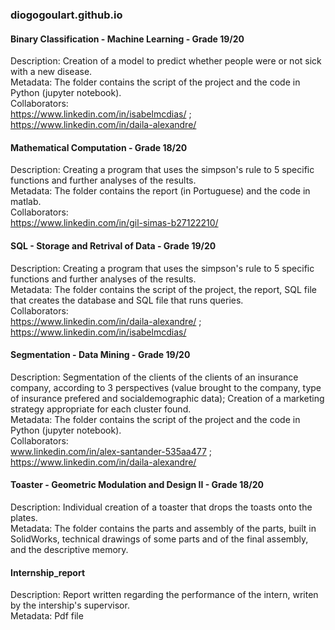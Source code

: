 ### diogogoulart.github.io


#### Binary Classification - Machine Learning - Grade 19/20
  Description: Creation of a model to predict whether people were or not sick with a new disease. <br />
  Metadata: The folder contains the script of the project and the code in Python (jupyter notebook). <br />
  Collaborators: <br />
    https://www.linkedin.com/in/isabelmcdias/ ; 
    https://www.linkedin.com/in/daila-alexandre/
  
 #### Mathematical Computation - Grade 18/20 
  Description: Creating a program that uses the simpson's rule to 5 specific functions and further analyses of the results. <br />
  Metadata: The folder contains the report (in Portuguese) and the code in matlab. <br />
  Collaborators: <br />
    https://www.linkedin.com/in/gil-simas-b27122210/
  
#### SQL - Storage and Retrival of Data - Grade 19/20 
  Description: Creating a program that uses the simpson's rule to 5 specific functions and further analyses of the results. <br />
  Metadata: The folder contains the script of the project, the report, SQL file that creates the database and SQL file that runs queries. <br />
  Collaborators:  <br />
    https://www.linkedin.com/in/daila-alexandre/ ; 
    https://www.linkedin.com/in/isabelmcdias/
  
#### Segmentation - Data Mining - Grade 19/20
  Description: Segmentation of the clients of the clients of an insurance company, according to 3 perspectives (value brought to the company, type of insurance prefered and socialdemographic data); Creation of a marketing strategy appropriate for each cluster found. <br />
  Metadata: The folder contains the script of the project and the code in Python (jupyter notebook). <br />
  Collaborators: <br />
    www.linkedin.com/in/alex-santander-535aa477 ; 
    https://www.linkedin.com/in/daila-alexandre/
  
#### Toaster - Geometric Modulation and Design II - Grade 18/20 
  Description: Individual creation of a toaster that drops the toasts onto the plates. <br />
  Metadata: The folder contains the parts and assembly of the parts, built in SolidWorks, technical drawings of some parts and of the final assembly, and the descriptive memory. <br />
  
#### Internship_report 
  Description: Report written regarding the performance of the intern, writen by the intership's supervisor. <br />
  Metadata: Pdf file
 
  
  
  
